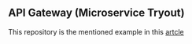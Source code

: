 
## API Gateway (Microservice Tryout)

This repository is the mentioned example in this [artcle](https://medium.com/geekculture/create-an-api-gateway-using-nodejs-and-express-933d1ca23322)
